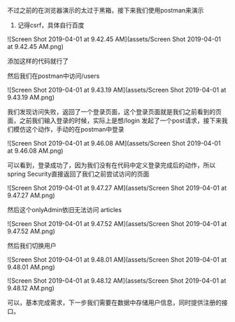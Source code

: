 不过之前的在浏览器演示的太过于黑箱，接下来我们使用postman来演示



1. 记得csrf，具体自行百度



![Screen Shot 2019-04-01 at 9.42.45 AM](assets/Screen Shot 2019-04-01 at 9.42.45 AM.png)

添加这样的代码就行了



然后我们在postman中访问/users

![Screen Shot 2019-04-01 at 9.43.19 AM](assets/Screen Shot 2019-04-01 at 9.43.19 AM.png)

我们发现访问失败，返回了一个登录页面，这个登录页面就是我们之前看到的页面，之前我们输入登录的时候，实际上是想/login 发起了一个post请求，接下来我们模仿这个动作，手动的在postman中登录



![Screen Shot 2019-04-01 at 9.46.08 AM](assets/Screen Shot 2019-04-01 at 9.46.08 AM.png)

可以看到，登录成功了，因为我们没有在代码中定义登录完成后的动作，所以spring Security直接返回了我们之前尝试访问的页面

![Screen Shot 2019-04-01 at 9.47.27 AM](assets/Screen Shot 2019-04-01 at 9.47.27 AM.png)

然后这个onlyAdmin依旧无法访问 articles



![Screen Shot 2019-04-01 at 9.47.52 AM](assets/Screen Shot 2019-04-01 at 9.47.52 AM.png)

然后我们切换用户

![Screen Shot 2019-04-01 at 9.48.01 AM](assets/Screen Shot 2019-04-01 at 9.48.01 AM.png)

![Screen Shot 2019-04-01 at 9.48.12 AM](assets/Screen Shot 2019-04-01 at 9.48.12 AM.png)

可以，基本完成需求，下一步我们需要在数据中存储用户信息，同时提供注册的接口。